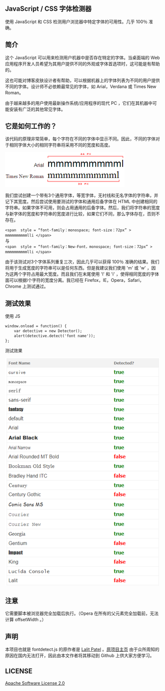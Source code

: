 ## JavaScript / CSS 字体检测器 

使用 JavaScript 和 CSS 检测用户浏览器中特定字体的可用性。几乎 100％ 准确。

## 简介

这个 JavaScript 可以用来检测用户机器中是否存在特定的字体。当桌面端的 Web 应用程序开发人员希望为其用户提供不同的外观或字体首选项时，这可能是有帮助的。  

这也可能对博客皮肤设计者有帮助，可以根据机器上的字体列表为不同的用户提供不同的字体。设计师不必依赖最常见的字体，如 Arial，Verdana 或 Times New Roman。

由于越来越多的用户使用最新操作系统/应用程序的现代 PC ，它们在其机器中可能安装有广泛的其他常见字体。

## 它是如何工作的？

该代码的原理非常简单，每个字符在不同的字体中显示不同。因此，不同的字体对于相同字体大小的相同字符串将采用不同的宽度和高度。

![原理图](images/fontwidth.gif)

我们尝试创建一个带有3个通用字体，等宽字体，无衬线和无名字体的字符串，并记下其宽度。然后尝试使用要测试的字体和通用后备字体在 HTML 中创建相同的字符串。如果字体不可用，则会占用通用的后备字体。然后，我们将字符串的宽度与新字体的宽度和字符串的宽度进行比较，如果它们不同，那么字体存在，否则不存在。

`<span  style = “font-family：monospace; font-size：72px” > mmmmmmmmmmlli </span>`  
与  
`<span  style = “font-family：New-Font，monospace; font-size：72px” > mmmmmmmmmmlli </span>`

由于该测试对3个字体系列重复三次，因此几乎可以获得 100％ 准确的结果。我们将用于生成宽度的字符串可以是任何东西。但是我建议我们使用 'm' 或 'w' ，因为这两个字符占用最大宽度。而且我们在末尾使用 'l' 和 'i' ，使得相同宽度的字体面可以根据l个字符的宽度分离。我已经在 Firefox，IE，Opera，Safari，Chrome 上测试通过。

## 测试效果

使用 JS    

    window.onload = function() {  
        var detective = new Detector();
        alert(detective.detect('font name'));
    };

测试效果  

![原理图](images/javascript-css-font-detect-content.png)


## 注意

它需要脚本被浏览器完全加载后执行。（Opera 在所有的父元素完全加载前，无法计算 offsetWidth 。）

## 声明

本项目也就是 fontdetect.js 的原作者是 [Lalit Patel](http://www.lalit.org/) 。[原项目主页](http://www.lalit.org/lab/javascript-css-font-detect/) 由于众所周知的原因在国内无法打开，因此由本文作者将其移动到 Github 上供大家方便学习。

## LICENSE

[Apache Software License 2.0](LICENSE)






